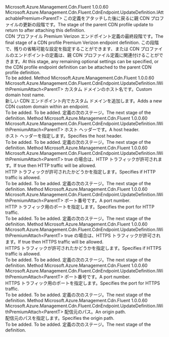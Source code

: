 <Type Name="IWithPremiumAttach&lt;ParentT&gt;" FullName="Microsoft.Azure.Management.Cdn.Fluent.CdnEndpoint.UpdateDefinition.IWithPremiumAttach&lt;ParentT&gt;">
  <TypeSignature Language="C#" Value="public interface IWithPremiumAttach&lt;ParentT&gt; : Microsoft.Azure.Management.Cdn.Fluent.CdnEndpoint.UpdateDefinition.IAttachablePremium&lt;ParentT&gt;" />
  <TypeSignature Language="ILAsm" Value=".class public interface auto ansi abstract IWithPremiumAttach`1&lt;ParentT&gt; implements class Microsoft.Azure.Management.Cdn.Fluent.CdnEndpoint.UpdateDefinition.IAttachablePremium`1&lt;!ParentT&gt;" />
  <TypeSignature Language="DocId" Value="T:Microsoft.Azure.Management.Cdn.Fluent.CdnEndpoint.UpdateDefinition.IWithPremiumAttach`1" />
  <TypeSignature Language="VB.NET" Value="Public Interface IWithPremiumAttach(Of ParentT)&#xA;Implements IAttachablePremium(Of ParentT)" />
  <TypeSignature Language="F#" Value="type IWithPremiumAttach&lt;'ParentT&gt; = interface&#xA;    interface IAttachablePremium&lt;'ParentT&gt;" />
  <AssemblyInfo>
    <AssemblyName>Microsoft.Azure.Management.Cdn.Fluent</AssemblyName>
    <AssemblyVersion>1.0.0.60</AssemblyVersion>
  </AssemblyInfo>
  <TypeParameters>
    <TypeParameter Name="ParentT" />
  </TypeParameters>
  <Interfaces>
    <Interface>
      <InterfaceName>Microsoft.Azure.Management.Cdn.Fluent.CdnEndpoint.UpdateDefinition.IAttachablePremium&lt;ParentT&gt;</InterfaceName>
    </Interface>
  </Interfaces>
  <Docs>
    <typeparam name="ParentT"><span data-ttu-id="5ce21-101">この定義をアタッチした後に戻るに親 CDN プロファイルの更新の段階です。</span><span class="sxs-lookup"><span data-stu-id="5ce21-101">The stage of the parent CDN profile update to return to after attaching this definition.</span></span></typeparam>
    <summary>
            <span data-ttu-id="5ce21-102">CDN プロファイル Premium Verizon エンドポイント定義の最終段階です。</span><span class="sxs-lookup"><span data-stu-id="5ce21-102">The final stage of a CDN profile Premium Verizon endpoint definition.</span></span>
            <span data-ttu-id="5ce21-103">この段階で、残りの省略可能な設定を指定することができます、または CDN プロファイルのエンドポイントの定義は、親 CDN プロファイル定義に関連付けることができます。</span><span class="sxs-lookup"><span data-stu-id="5ce21-103">At this stage, any remaining optional settings can be specified, or the CDN profile endpoint definition can be attached to the parent CDN profile definition.</span></span>
            </summary>
    <remarks>To be added.</remarks>
  </Docs>
  <Members>
    <Member MemberName="WithCustomDomain">
      <MemberSignature Language="C#" Value="public Microsoft.Azure.Management.Cdn.Fluent.CdnEndpoint.UpdateDefinition.IWithPremiumAttach&lt;ParentT&gt; WithCustomDomain (string hostName);" />
      <MemberSignature Language="ILAsm" Value=".method public hidebysig newslot virtual instance class Microsoft.Azure.Management.Cdn.Fluent.CdnEndpoint.UpdateDefinition.IWithPremiumAttach`1&lt;!ParentT&gt; WithCustomDomain(string hostName) cil managed" />
      <MemberSignature Language="DocId" Value="M:Microsoft.Azure.Management.Cdn.Fluent.CdnEndpoint.UpdateDefinition.IWithPremiumAttach`1.WithCustomDomain(System.String)" />
      <MemberSignature Language="VB.NET" Value="Public Function WithCustomDomain (hostName As String) As IWithPremiumAttach(Of ParentT)" />
      <MemberSignature Language="F#" Value="abstract member WithCustomDomain : string -&gt; Microsoft.Azure.Management.Cdn.Fluent.CdnEndpoint.UpdateDefinition.IWithPremiumAttach&lt;'ParentT&gt;" Usage="iWithPremiumAttach.WithCustomDomain hostName" />
      <MemberType>Method</MemberType>
      <AssemblyInfo>
        <AssemblyName>Microsoft.Azure.Management.Cdn.Fluent</AssemblyName>
        <AssemblyVersion>1.0.0.60</AssemblyVersion>
      </AssemblyInfo>
      <ReturnValue>
        <ReturnType>Microsoft.Azure.Management.Cdn.Fluent.CdnEndpoint.UpdateDefinition.IWithPremiumAttach&lt;ParentT&gt;</ReturnType>
      </ReturnValue>
      <Parameters>
        <Parameter Name="hostName" Type="System.String" />
      </Parameters>
      <Docs>
        <param name="hostName"><span data-ttu-id="5ce21-104">カスタム ドメインのホスト名です。</span><span class="sxs-lookup"><span data-stu-id="5ce21-104">Custom domain host name.</span></span></param>
        <summary>
            <span data-ttu-id="5ce21-105">新しい CDN エンドポイント内でカスタム ドメインを追加します。</span><span class="sxs-lookup"><span data-stu-id="5ce21-105">Adds a new CDN custom domain within an endpoint.</span></span>
            </summary>
        <returns>To be added.</returns>
        <remarks>To be added.</remarks>
        <return><span data-ttu-id="5ce21-106">定義の次のステージ。</span><span class="sxs-lookup"><span data-stu-id="5ce21-106">The next stage of the definition.</span></span></return>
      </Docs>
    </Member>
    <Member MemberName="WithHostHeader">
      <MemberSignature Language="C#" Value="public Microsoft.Azure.Management.Cdn.Fluent.CdnEndpoint.UpdateDefinition.IWithPremiumAttach&lt;ParentT&gt; WithHostHeader (string hostHeader);" />
      <MemberSignature Language="ILAsm" Value=".method public hidebysig newslot virtual instance class Microsoft.Azure.Management.Cdn.Fluent.CdnEndpoint.UpdateDefinition.IWithPremiumAttach`1&lt;!ParentT&gt; WithHostHeader(string hostHeader) cil managed" />
      <MemberSignature Language="DocId" Value="M:Microsoft.Azure.Management.Cdn.Fluent.CdnEndpoint.UpdateDefinition.IWithPremiumAttach`1.WithHostHeader(System.String)" />
      <MemberSignature Language="VB.NET" Value="Public Function WithHostHeader (hostHeader As String) As IWithPremiumAttach(Of ParentT)" />
      <MemberSignature Language="F#" Value="abstract member WithHostHeader : string -&gt; Microsoft.Azure.Management.Cdn.Fluent.CdnEndpoint.UpdateDefinition.IWithPremiumAttach&lt;'ParentT&gt;" Usage="iWithPremiumAttach.WithHostHeader hostHeader" />
      <MemberType>Method</MemberType>
      <AssemblyInfo>
        <AssemblyName>Microsoft.Azure.Management.Cdn.Fluent</AssemblyName>
        <AssemblyVersion>1.0.0.60</AssemblyVersion>
      </AssemblyInfo>
      <ReturnValue>
        <ReturnType>Microsoft.Azure.Management.Cdn.Fluent.CdnEndpoint.UpdateDefinition.IWithPremiumAttach&lt;ParentT&gt;</ReturnType>
      </ReturnValue>
      <Parameters>
        <Parameter Name="hostHeader" Type="System.String" />
      </Parameters>
      <Docs>
        <param name="hostHeader"><span data-ttu-id="5ce21-107">ホスト ヘッダーです。</span><span class="sxs-lookup"><span data-stu-id="5ce21-107">A host header.</span></span></param>
        <summary>
            <span data-ttu-id="5ce21-108">ホスト ヘッダーを指定します。</span><span class="sxs-lookup"><span data-stu-id="5ce21-108">Specifies the host header.</span></span>
            </summary>
        <returns>To be added.</returns>
        <remarks>To be added.</remarks>
        <return><span data-ttu-id="5ce21-109">定義の次のステージ。</span><span class="sxs-lookup"><span data-stu-id="5ce21-109">The next stage of the definition.</span></span></return>
      </Docs>
    </Member>
    <Member MemberName="WithHttpAllowed">
      <MemberSignature Language="C#" Value="public Microsoft.Azure.Management.Cdn.Fluent.CdnEndpoint.UpdateDefinition.IWithPremiumAttach&lt;ParentT&gt; WithHttpAllowed (bool httpAllowed);" />
      <MemberSignature Language="ILAsm" Value=".method public hidebysig newslot virtual instance class Microsoft.Azure.Management.Cdn.Fluent.CdnEndpoint.UpdateDefinition.IWithPremiumAttach`1&lt;!ParentT&gt; WithHttpAllowed(bool httpAllowed) cil managed" />
      <MemberSignature Language="DocId" Value="M:Microsoft.Azure.Management.Cdn.Fluent.CdnEndpoint.UpdateDefinition.IWithPremiumAttach`1.WithHttpAllowed(System.Boolean)" />
      <MemberSignature Language="VB.NET" Value="Public Function WithHttpAllowed (httpAllowed As Boolean) As IWithPremiumAttach(Of ParentT)" />
      <MemberSignature Language="F#" Value="abstract member WithHttpAllowed : bool -&gt; Microsoft.Azure.Management.Cdn.Fluent.CdnEndpoint.UpdateDefinition.IWithPremiumAttach&lt;'ParentT&gt;" Usage="iWithPremiumAttach.WithHttpAllowed httpAllowed" />
      <MemberType>Method</MemberType>
      <AssemblyInfo>
        <AssemblyName>Microsoft.Azure.Management.Cdn.Fluent</AssemblyName>
        <AssemblyVersion>1.0.0.60</AssemblyVersion>
      </AssemblyInfo>
      <ReturnValue>
        <ReturnType>Microsoft.Azure.Management.Cdn.Fluent.CdnEndpoint.UpdateDefinition.IWithPremiumAttach&lt;ParentT&gt;</ReturnType>
      </ReturnValue>
      <Parameters>
        <Parameter Name="httpAllowed" Type="System.Boolean" />
      </Parameters>
      <Docs>
        <param name="httpAllowed"><span data-ttu-id="5ce21-110">true の場合は、HTTP トラフィックが許可されます。</span><span class="sxs-lookup"><span data-stu-id="5ce21-110">If true then HTTP traffic will be allowed.</span></span></param>
        <summary>
            <span data-ttu-id="5ce21-111">HTTP トラフィックが許可されたかどうかを指定します。</span><span class="sxs-lookup"><span data-stu-id="5ce21-111">Specifies if HTTP traffic is allowed.</span></span>
            </summary>
        <returns>To be added.</returns>
        <remarks>To be added.</remarks>
        <return><span data-ttu-id="5ce21-112">定義の次のステージ。</span><span class="sxs-lookup"><span data-stu-id="5ce21-112">The next stage of the definition.</span></span></return>
      </Docs>
    </Member>
    <Member MemberName="WithHttpPort">
      <MemberSignature Language="C#" Value="public Microsoft.Azure.Management.Cdn.Fluent.CdnEndpoint.UpdateDefinition.IWithPremiumAttach&lt;ParentT&gt; WithHttpPort (int httpPort);" />
      <MemberSignature Language="ILAsm" Value=".method public hidebysig newslot virtual instance class Microsoft.Azure.Management.Cdn.Fluent.CdnEndpoint.UpdateDefinition.IWithPremiumAttach`1&lt;!ParentT&gt; WithHttpPort(int32 httpPort) cil managed" />
      <MemberSignature Language="DocId" Value="M:Microsoft.Azure.Management.Cdn.Fluent.CdnEndpoint.UpdateDefinition.IWithPremiumAttach`1.WithHttpPort(System.Int32)" />
      <MemberSignature Language="VB.NET" Value="Public Function WithHttpPort (httpPort As Integer) As IWithPremiumAttach(Of ParentT)" />
      <MemberSignature Language="F#" Value="abstract member WithHttpPort : int -&gt; Microsoft.Azure.Management.Cdn.Fluent.CdnEndpoint.UpdateDefinition.IWithPremiumAttach&lt;'ParentT&gt;" Usage="iWithPremiumAttach.WithHttpPort httpPort" />
      <MemberType>Method</MemberType>
      <AssemblyInfo>
        <AssemblyName>Microsoft.Azure.Management.Cdn.Fluent</AssemblyName>
        <AssemblyVersion>1.0.0.60</AssemblyVersion>
      </AssemblyInfo>
      <ReturnValue>
        <ReturnType>Microsoft.Azure.Management.Cdn.Fluent.CdnEndpoint.UpdateDefinition.IWithPremiumAttach&lt;ParentT&gt;</ReturnType>
      </ReturnValue>
      <Parameters>
        <Parameter Name="httpPort" Type="System.Int32" />
      </Parameters>
      <Docs>
        <param name="httpPort"><span data-ttu-id="5ce21-113">ポート番号です。</span><span class="sxs-lookup"><span data-stu-id="5ce21-113">A port number.</span></span></param>
        <summary>
            <span data-ttu-id="5ce21-114">HTTP トラフィック用のポートを指定します。</span><span class="sxs-lookup"><span data-stu-id="5ce21-114">Specifies the port for HTTP traffic.</span></span>
            </summary>
        <returns>To be added.</returns>
        <remarks>To be added.</remarks>
        <return><span data-ttu-id="5ce21-115">定義の次のステージ。</span><span class="sxs-lookup"><span data-stu-id="5ce21-115">The next stage of the definition.</span></span></return>
      </Docs>
    </Member>
    <Member MemberName="WithHttpsAllowed">
      <MemberSignature Language="C#" Value="public Microsoft.Azure.Management.Cdn.Fluent.CdnEndpoint.UpdateDefinition.IWithPremiumAttach&lt;ParentT&gt; WithHttpsAllowed (bool httpsAllowed);" />
      <MemberSignature Language="ILAsm" Value=".method public hidebysig newslot virtual instance class Microsoft.Azure.Management.Cdn.Fluent.CdnEndpoint.UpdateDefinition.IWithPremiumAttach`1&lt;!ParentT&gt; WithHttpsAllowed(bool httpsAllowed) cil managed" />
      <MemberSignature Language="DocId" Value="M:Microsoft.Azure.Management.Cdn.Fluent.CdnEndpoint.UpdateDefinition.IWithPremiumAttach`1.WithHttpsAllowed(System.Boolean)" />
      <MemberSignature Language="VB.NET" Value="Public Function WithHttpsAllowed (httpsAllowed As Boolean) As IWithPremiumAttach(Of ParentT)" />
      <MemberSignature Language="F#" Value="abstract member WithHttpsAllowed : bool -&gt; Microsoft.Azure.Management.Cdn.Fluent.CdnEndpoint.UpdateDefinition.IWithPremiumAttach&lt;'ParentT&gt;" Usage="iWithPremiumAttach.WithHttpsAllowed httpsAllowed" />
      <MemberType>Method</MemberType>
      <AssemblyInfo>
        <AssemblyName>Microsoft.Azure.Management.Cdn.Fluent</AssemblyName>
        <AssemblyVersion>1.0.0.60</AssemblyVersion>
      </AssemblyInfo>
      <ReturnValue>
        <ReturnType>Microsoft.Azure.Management.Cdn.Fluent.CdnEndpoint.UpdateDefinition.IWithPremiumAttach&lt;ParentT&gt;</ReturnType>
      </ReturnValue>
      <Parameters>
        <Parameter Name="httpsAllowed" Type="System.Boolean" />
      </Parameters>
      <Docs>
        <param name="httpsAllowed"><span data-ttu-id="5ce21-116">true の場合は、HTTPS トラフィックが許可されます。</span><span class="sxs-lookup"><span data-stu-id="5ce21-116">If true then HTTPS traffic will be allowed.</span></span></param>
        <summary>
            <span data-ttu-id="5ce21-117">HTTPS トラフィックが許可されたかどうかを指定します。</span><span class="sxs-lookup"><span data-stu-id="5ce21-117">Specifies if HTTPS traffic is allowed.</span></span>
            </summary>
        <returns>To be added.</returns>
        <remarks>To be added.</remarks>
        <return><span data-ttu-id="5ce21-118">定義の次のステージ。</span><span class="sxs-lookup"><span data-stu-id="5ce21-118">The next stage of the definition.</span></span></return>
      </Docs>
    </Member>
    <Member MemberName="WithHttpsPort">
      <MemberSignature Language="C#" Value="public Microsoft.Azure.Management.Cdn.Fluent.CdnEndpoint.UpdateDefinition.IWithPremiumAttach&lt;ParentT&gt; WithHttpsPort (int httpsPort);" />
      <MemberSignature Language="ILAsm" Value=".method public hidebysig newslot virtual instance class Microsoft.Azure.Management.Cdn.Fluent.CdnEndpoint.UpdateDefinition.IWithPremiumAttach`1&lt;!ParentT&gt; WithHttpsPort(int32 httpsPort) cil managed" />
      <MemberSignature Language="DocId" Value="M:Microsoft.Azure.Management.Cdn.Fluent.CdnEndpoint.UpdateDefinition.IWithPremiumAttach`1.WithHttpsPort(System.Int32)" />
      <MemberSignature Language="VB.NET" Value="Public Function WithHttpsPort (httpsPort As Integer) As IWithPremiumAttach(Of ParentT)" />
      <MemberSignature Language="F#" Value="abstract member WithHttpsPort : int -&gt; Microsoft.Azure.Management.Cdn.Fluent.CdnEndpoint.UpdateDefinition.IWithPremiumAttach&lt;'ParentT&gt;" Usage="iWithPremiumAttach.WithHttpsPort httpsPort" />
      <MemberType>Method</MemberType>
      <AssemblyInfo>
        <AssemblyName>Microsoft.Azure.Management.Cdn.Fluent</AssemblyName>
        <AssemblyVersion>1.0.0.60</AssemblyVersion>
      </AssemblyInfo>
      <ReturnValue>
        <ReturnType>Microsoft.Azure.Management.Cdn.Fluent.CdnEndpoint.UpdateDefinition.IWithPremiumAttach&lt;ParentT&gt;</ReturnType>
      </ReturnValue>
      <Parameters>
        <Parameter Name="httpsPort" Type="System.Int32" />
      </Parameters>
      <Docs>
        <param name="httpsPort"><span data-ttu-id="5ce21-119">ポート番号です。</span><span class="sxs-lookup"><span data-stu-id="5ce21-119">A port number.</span></span></param>
        <summary>
            <span data-ttu-id="5ce21-120">HTTPS トラフィック用のポートを指定します。</span><span class="sxs-lookup"><span data-stu-id="5ce21-120">Specifies the port for HTTPS traffic.</span></span>
            </summary>
        <returns>To be added.</returns>
        <remarks>To be added.</remarks>
        <return><span data-ttu-id="5ce21-121">定義の次のステージ。</span><span class="sxs-lookup"><span data-stu-id="5ce21-121">The next stage of the definition.</span></span></return>
      </Docs>
    </Member>
    <Member MemberName="WithOriginPath">
      <MemberSignature Language="C#" Value="public Microsoft.Azure.Management.Cdn.Fluent.CdnEndpoint.UpdateDefinition.IWithPremiumAttach&lt;ParentT&gt; WithOriginPath (string originPath);" />
      <MemberSignature Language="ILAsm" Value=".method public hidebysig newslot virtual instance class Microsoft.Azure.Management.Cdn.Fluent.CdnEndpoint.UpdateDefinition.IWithPremiumAttach`1&lt;!ParentT&gt; WithOriginPath(string originPath) cil managed" />
      <MemberSignature Language="DocId" Value="M:Microsoft.Azure.Management.Cdn.Fluent.CdnEndpoint.UpdateDefinition.IWithPremiumAttach`1.WithOriginPath(System.String)" />
      <MemberSignature Language="VB.NET" Value="Public Function WithOriginPath (originPath As String) As IWithPremiumAttach(Of ParentT)" />
      <MemberSignature Language="F#" Value="abstract member WithOriginPath : string -&gt; Microsoft.Azure.Management.Cdn.Fluent.CdnEndpoint.UpdateDefinition.IWithPremiumAttach&lt;'ParentT&gt;" Usage="iWithPremiumAttach.WithOriginPath originPath" />
      <MemberType>Method</MemberType>
      <AssemblyInfo>
        <AssemblyName>Microsoft.Azure.Management.Cdn.Fluent</AssemblyName>
        <AssemblyVersion>1.0.0.60</AssemblyVersion>
      </AssemblyInfo>
      <ReturnValue>
        <ReturnType>Microsoft.Azure.Management.Cdn.Fluent.CdnEndpoint.UpdateDefinition.IWithPremiumAttach&lt;ParentT&gt;</ReturnType>
      </ReturnValue>
      <Parameters>
        <Parameter Name="originPath" Type="System.String" />
      </Parameters>
      <Docs>
        <param name="originPath"><span data-ttu-id="5ce21-122">配信元のパス。</span><span class="sxs-lookup"><span data-stu-id="5ce21-122">An origin path.</span></span></param>
        <summary>
            <span data-ttu-id="5ce21-123">配信元のパスを指定します。</span><span class="sxs-lookup"><span data-stu-id="5ce21-123">Specifies the origin path.</span></span>
            </summary>
        <returns>To be added.</returns>
        <remarks>To be added.</remarks>
        <return><span data-ttu-id="5ce21-124">定義の次のステージ。</span><span class="sxs-lookup"><span data-stu-id="5ce21-124">The next stage of the definition.</span></span></return>
      </Docs>
    </Member>
  </Members>
</Type>